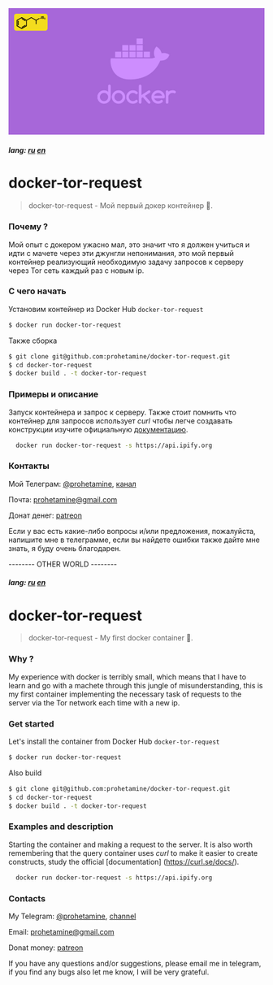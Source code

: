 ![enter image description here](/media/logo.png)

##### lang: [ru](#rulang) [en](#enlang)


# <a name="rulang">docker-tor-request</a>

> docker-tor-request - Мой первый докер контейнер 🐳.

### Почему ?
Мой опыт с докером ужасно мал, это значит что я должен учиться и идти с мачете через эти джунгли непонимания, это мой первый контейнер реализующий необходимую задачу запросов к серверу через Tor сеть каждый раз с новым ip.

### С чего начать

Установим контейнер из Docker Hub ```docker-tor-request```

```sh
$ docker run docker-tor-request
```

Также сборка

```sh
$ git clone git@github.com:prohetamine/docker-tor-request.git
$ cd docker-tor-request
$ docker build . -t docker-tor-request
```

### Примеры и описание

Запуск контейнера и запрос к серверу. Также стоит помнить что контейнер для запросов использует _curl_ чтобы легче создавать конструкции изучите официальную [документацию](https://curl.se/docs/).

```sh
  docker run docker-tor-request -s https://api.ipify.org
```

### Контакты

Мой Телеграм: [@prohetamine](https://t.me/prohetamine), [канал](https://t.me/prohetamines)

Почта: prohetamine@gmail.com

Донат денег: [patreon](https://www.patreon.com/prohetamine)

Если у вас есть какие-либо вопросы и/или предложения, пожалуйста, напишите мне в телеграмме, если вы найдете ошибки также дайте мне знать, я буду очень благодарен.

-------- OTHER WORLD --------

##### lang: [ru](#rulang) [en](#enlang)


# <a name="enlang">docker-tor-request</a>

> docker-tor-request - My first docker container 🐳.

### Why ?
My experience with docker is terribly small, which means that I have to learn and go with a machete through this jungle of misunderstanding, this is my first container implementing the necessary task of requests to the server via the Tor network each time with a new ip.

### Get started

Let's install the container from Docker Hub ```docker-tor-request```

```sh
$ docker run docker-tor-request
```

Also build

```sh
$ git clone git@github.com:prohetamine/docker-tor-request.git
$ cd docker-tor-request
$ docker build . -t docker-tor-request
```

### Examples and description

Starting the container and making a request to the server. It is also worth remembering that the query container uses _curl_ to make it easier to create constructs, study the official [documentation] (https://curl.se/docs/).

```sh
  docker run docker-tor-request -s https://api.ipify.org
```

### Contacts

My Telegram: [@prohetamine](https://t.me/prohetamine), [channel](https://t.me/prohetamines)

Email: prohetamine@gmail.com

Donat money: [patreon](https://www.patreon.com/prohetamine)

If you have any questions and/or suggestions, please email me in telegram, if you find any bugs also let me know, I will be very grateful.
